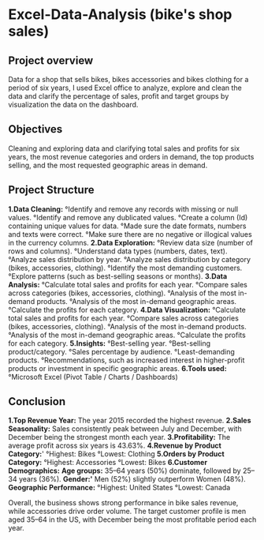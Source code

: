 # Excel-Data-Analysis (bike's shop sales)

## Project overview

Data for a shop that sells bikes, bikes accessories and bikes clothing for a period of six years, I used Excel office to analyze, explore and clean the data and clarify the percentage of sales, profit and target groups by visualization the data on the dashboard.

## Objectives

Cleaning and exploring data and clarifying total sales and profits for six years, the most revenue categories and orders in demand, the top products selling, and the most requested geographic areas in demand.

## Project Structure

**1.Data Cleaning:**
  °Identify and remove any records with missing or null values.
  °Identify and remove any dublicated values.
  °Create a column (Id) containing unique values for data.
  °Made sure the date formats, numbers and texts were correct.
  °Make sure there are no negative or illogical values in the currency columns.
**2.Data Exploration:**
  °Review data size (number of rows and columns).
  °Understand data types (numbers, dates, text).
  °Analyze sales distribution by year.
  °Analyze sales distribution by category (bikes, accessories, clothing).
  °Identify the most demanding customers.
  °Explore patterns (such as best-selling seasons or months).
**3.Data Analysis:**
  °Calculate total sales and profits for each year.
  °Compare sales across categories (bikes, accessories, clothing).
  °Analysis of the most in-demand products.
  °Analysis of the most in-demand geographic areas.
  °Calculate the profits for each category.
**4.Data Visualization:**
  °Calculate total sales and profits for each year.
  °Compare sales across categories (bikes, accessories, clothing).
  °Analysis of the most in-demand products.
  °Analysis of the most in-demand geographic areas.
  °Calculate the profits for each category.
**5.Insights:**
  °Best-selling year.
  °Best-selling product/category.
  °Sales percentage by audience.
  °Least-demanding products.
  °Recommendations, such as increased interest in higher-profit products or investment in specific geographic areas.
**6.Tools used:**
  °Microsoft Excel (Pivot Table / Charts / Dashboards)

## Conclusion

**1.Top Revenue Year:** The year 2015 recorded the highest revenue.
**2.Sales Seasonality:** Sales consistently peak between July and December, with December being the strongest month each year.
**3.Profitability:** The average profit across six years is 43.63%.
**4.Revenue by Product Category:**'
   °Highest: Bikes
   °Lowest: Clothing
**5.Orders by Product Category:**
   °Highest: Accessories
   °Lowest: Bikes
**6.Customer Demographics:**
  **Age groups:** 35–64 years (50%) dominate, followed by 25–34 years (36%).
  **Gender:'** Men (52%) slightly outperform Women (48%).
  **Geographic Performance:**
    °Highest: United States
    °Lowest: Canada
    
Overall, the business shows strong performance in bike sales revenue, while accessories drive order volume. The target customer profile is men aged 35–64 in the US, with December being the most profitable period each year.  
  

